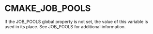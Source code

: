   

# CMAKE_JOB_POOLS  
If the JOB_POOLS global property is not set, the value
of this variable is used in its place.  See JOB_POOLS
for additional information.  

